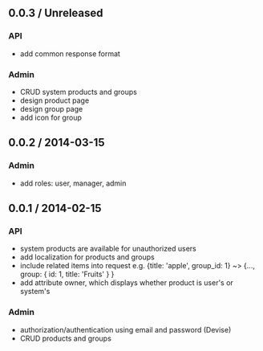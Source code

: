 ## 0.0.3 / Unreleased
### API
- add common response format

### Admin
- CRUD system products and groups
- design product page
- design group page
- add icon for group

## 0.0.2 / 2014-03-15
### Admin
- add roles: user, manager, admin

## 0.0.1 / 2014-02-15
### API
- system products are available for unauthorized users
- add localization for products and groups
- include related items into request
  e.g. {title: 'apple', group_id: 1} ~> {..., group: { id: 1, title: 'Fruits' } }
- add attribute owner, which displays whether product is user's or system's

### Admin
- authorization/authentication using email and password (Devise)
- CRUD products and groups